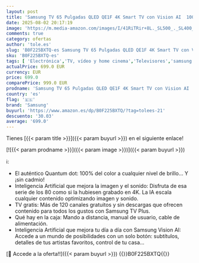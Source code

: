 ```yaml
---
layout: post
title: 'Samsung TV 65 Pulgadas QLED QE1F 4K Smart TV con Vision AI  100% Volumen de Color con Quantum Dot y más de 500 Canales TV Plus'
date: 2025-08-02 20:17:19
image: 'https://m.media-amazon.com/images/I/41RiTRir+8L._SL500_._SL400_.jpg'
comments: true
category: ofertas
author: 'tole.es'
slug: 'B0F225BXTQ-es Samsung TV 65 Pulgadas QLED QE1F 4K Smart TV con Vision AI...'
sku: 'B0F225BXTQ-es'
tags: [ 'Electrónica','TV, vídeo y home cinema','Televisores','samsung','smart','tv','🇪🇸', ]
actualPrice: 699.0 EUR
currency: EUR
price: 699.0
comparePrice: 999.0 EUR
prodname: 'Samsung TV 65 Pulgadas QLED QE1F 4K Smart TV con Vision AI  100% Volumen de Color con Quantum Dot y más de 500 Canales TV Plus'
country: 'es'
flag: '🇪🇸'
brand: 'Samsung'
buyurl: 'https://www.amazon.es/dp/B0F225BXTQ/?tag=tolees-21'
descuento: '30.03'
average: '699.0'
---
```


Tienes [{{< param title >}}]({{< param buyurl >}}) en el siguiente enlace!

[![{{< param prodname >}}]({{< param image >}})]({{< param buyurl >}})

ℹ️:

- El auténtico Quantum dot: 100% del color a cualquier nivel de brillo… Y ¡sin cadmio!
- Inteligencia Artificial que mejora la imagen y el sonido: Disfruta de esa serie de los 80 como si la hubiesen grabado en 4K. La IA escala cualquier contenido optimizando imagen y sonido.
- TV gratis: Más de 120 canales gratuitos y sin descargas que ofrecen contenido para todos los gustos con Samsung TV Plus.
- Qué hay en la caja: Mando a distancia, manual de usuario, cable de alimentación.
- Inteligencia Artificial que mejora tu día a día con Samsung Vision AI: Accede a un mundo de posibilidades con un solo botón: subtítulos, detalles de tus artistas favoritos, control de tu casa…

[🛒 Accede a la oferta!!]({{< param buyurl >}})
{{<world>}}B0F225BXTQ{{</world>}}
